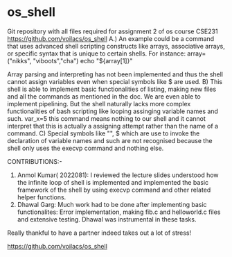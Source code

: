 # os_shell
Git repository with all files required for assignment 2 of os course CSE231
https://github.com/voilacs/os_shell
A.)
An example could be a command that uses advanced shell scripting constructs like arrays, associative arrays, or specific syntax that is unique to certain shells. For instance:
    array=("nikks", "viboots","cha")
    echo "${array[1]}"

Array parsing and interpreting has not been implemented and thus the shell cannot assign variables even when special symbols like $ are used.
B) This shell is able to implement basic functionalities of listing, making new files and all the commands as mentioned in the doc. We are even able to implement pipelining.
But the shell naturally lacks more complex functionalities of bash scripting like looping assinging variable names and such.
var_x=5
this command means nothing to our shell and it cannot interpret that this is actually a assigning attempt rather than the name of a command.
C) 
Special symbols like "", $ which are use to invoke the declaration of variable names and such are not recognised because the shell only uses the execvp command and nothing else.

CONTRIBUTIONS:-
1) Anmol Kumar( 2022081): I reviewed the lecture slides understood how the infinite loop of shell is implemented and implemented the basic framework of the shell by using execvp command and other related helper functions.
2) Dhawal Garg: Much work had to be done after implementing basic functionalites: Error implementation, making fib.c and helloworld.c files and extensive testing. Dhawal was instrumental in these tasks.

Really thankful to have a partner indeed takes out a lot of stress!

https://github.com/voilacs/os_shell
